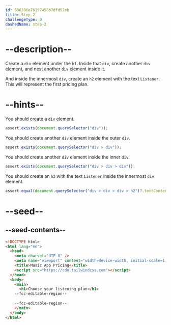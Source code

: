 ```yaml
---
id: 686386e76197458b7dfd52eb
title: Step 2
challengeType: 0
dashedName: step-2
---
```


# --description--

Create a `div` element under the `h1`. Inside that `div`, create another `div` element, and nest another `div` element inside it.

And inside the innermost `div`, create an `h2` element with the text `Listener`. This will represent the first pricing plan.

# --hints--

You should create a `div` element.

```js
assert.exists(document.querySelector("div"));
```

You should create another `div` element inside the outer `div`.

```js
assert.exists(document.querySelector("div > div"));
```

You should create another `div` element inside the inner `div`.

```js
assert.exists(document.querySelector("div > div > div"));
```

You should create an `h2` with the text `Listener` inside the innermost `div` element.

```js
assert.equal(document.querySelector("div > div > div > h2")?.textContent, "Listener");
```

# --seed--

## --seed-contents--

```html
<!DOCTYPE html>
<html lang="en">
  <head>
    <meta charset="UTF-8" />
    <meta name="viewport" content="width=device-width, initial-scale=1.0" />
    <title>Music App Pricing</title>
    <script src="https://cdn.tailwindcss.com"></script>
  </head>
  <body>
    <main>
      <h1>Choose your listening plan</h1>
    --fcc-editable-region--
      
    --fcc-editable-region--
    </main>
  </body>
</html>
```
